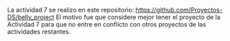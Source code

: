 La actividad 7 se realizo en este repositorio: https://github.com/Proyectos-DS/belly_project
El motivo fue que considere mejor tener el proyecto de la Actividad 7 para que no entre
en conflicto con otros proyectos de las actividades restantes.
